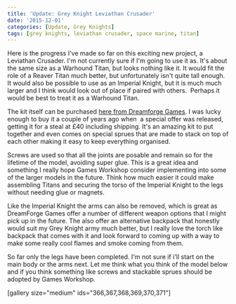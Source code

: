 ```yaml
---
title: 'Update: Grey Knight Leviathan Crusader'
date: '2015-12-01'
categories: [Update, Grey Knights]
tags: [grey knights, leviathan crusader, space marine, titan]
---
```


Here is the progress I've made so far on this exciting new project, a Leviathan Crusader. I'm not currently sure if I'm going to use it as. It's about the same size as a Warhound Titan, but looks nothing like it. It would fit the role of a Reaver Titan much better, but unfortunately isn't quite tall enough. It would also be possible to use as an Imperial Knight, but it is much much larger and I think would look out of place if paired with others.  Perhaps it would be best to treat it as a Warhound Titan.

The kit itself can be purchased [here from Dreamforge Games](http://dreamforge-games.com/products/leviathan-crusader). I was lucky enough to buy it a couple of years ago when  a special offer was released, getting it for a steal at £40 including shipping. It's an amazing kit to put together and even comes on special sprues that are made to stack on top of each other making it easy to keep everything organised.

Screws are used so that all the joints are posable and remain so for the lifetime of the model, avoiding super glue. This is a great idea and something I really hope Games Workshop consider implementing into some of the larger models in the future. Think how much easier it could make assembling Titans and securing the torso of the Imperial Knight to the legs without needing glue or magnets.

Like the Imperial Knight the arms can also be removed, which is great as DreamForge Games offer a number of different weapon options that I might pick up in the future. The also offer an alternative backpack that honestly would suit my Grey Knight army much better, but I really love the torch like backpack that comes with it and look forward to coming up with a way to make some really cool flames and smoke coming from them.

So far only the legs have been completed. I'm not sure if i'll start on the main body or the arms next. Let me think what you think of the model below and if you think something like screws and stackable sprues should be adopted by Games Workshop.

[gallery size="medium" ids="366,367,368,369,370,371"]
